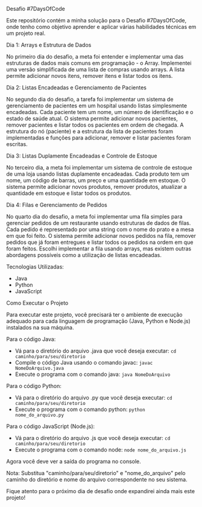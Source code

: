 Desafio #7DaysOfCode

Este repositório contém a minha solução para o Desafio #7DaysOfCode, onde tenho como objetivo aprender e aplicar várias habilidades técnicas em um projeto real.

Dia 1: Arrays e Estrutura de Dados

No primeiro dia do desafio, a meta foi entender e implementar uma das estruturas de dados mais comuns em programação - o Array. Implementei uma versão simplificada de uma lista de compras usando arrays. A lista permite adicionar novos itens, remover itens e listar todos os itens.

Dia 2: Listas Encadeadas e Gerenciamento de Pacientes

No segundo dia do desafio, a tarefa foi implementar um sistema de gerenciamento de pacientes em um hospital usando listas simplesmente encadeadas. Cada paciente tem um nome, um número de identificação e o estado de saúde atual. O sistema permite adicionar novos pacientes, remover pacientes e listar todos os pacientes em ordem de chegada. A estrutura do nó (paciente) e a estrutura da lista de pacientes foram implementadas e funções para adicionar, remover e listar pacientes foram escritas.

Dia 3: Listas Duplamente Encadeadas e Controle de Estoque

No terceiro dia, a meta foi implementar um sistema de controle de estoque de uma loja usando listas duplamente encadeadas. Cada produto tem um nome, um código de barras, um preço e uma quantidade em estoque. O sistema permite adicionar novos produtos, remover produtos, atualizar a quantidade em estoque e listar todos os produtos.

Dia 4: Filas e Gerenciamento de Pedidos

No quarto dia do desafio, a meta foi implementar uma fila simples para gerenciar pedidos de um restaurante usando estruturas de dados de filas. Cada pedido é representado por uma string com o nome do prato e a mesa em que foi feito. O sistema permite adicionar novos pedidos na fila, remover pedidos que já foram entregues e listar todos os pedidos na ordem em que foram feitos. Escolhi implementar a fila usando arrays, mas existem outras abordagens possíveis como a utilização de listas encadeadas.

Tecnologias Utilizadas:
- Java
- Python
- JavaScript

Como Executar o Projeto

Para executar este projeto, você precisará ter o ambiente de execução adequado para cada linguagem de programação (Java, Python e Node.js) instalados na sua máquina.

Para o código Java:
- Vá para o diretório do arquivo .java que você deseja executar: `cd caminho/para/seu/diretorio`
- Compile o código Java usando o comando javac: `javac NomeDoArquivo.java`
- Execute o programa com o comando java: `java NomeDoArquivo`

Para o código Python:
- Vá para o diretório do arquivo .py que você deseja executar: `cd caminho/para/seu/diretorio`
- Execute o programa com o comando python: `python nome_do_arquivo.py`

Para o código JavaScript (Node.js):
- Vá para o diretório do arquivo .js que você deseja executar: `cd caminho/para/seu/diretorio`
- Execute o programa com o comando node: `node nome_do_arquivo.js`

Agora você deve ver a saída do programa no console.

Nota: Substitua "caminho/para/seu/diretorio" e "nome_do_arquivo" pelo caminho do diretório e nome do arquivo correspondente no seu sistema.

Fique atento para o próximo dia de desafio onde expandirei ainda mais este projeto!
